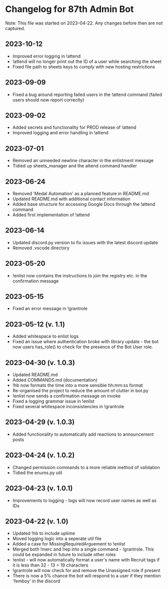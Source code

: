 # Changelog for 87th Admin Bot
Note: This file was started on 2023-04-22. Any changes before then are not captured.

## 2023-10-12
- Improved error logging in !attend
- !attend will no longer print out the ID of a user while searching the sheet
- Fixed file path to sheets keys to comply with new hosting restrictions

## 2023-09-09
- Fixed a bug around reporting failed users in the !attend command (failed users should now report correctly)

## 2023-09-02
- Added secrets and functionality for PROD release of !attend
- Improved logging and error handling in !attend

## 2023-07-01
- Removed an unneeded newline character in the enlistment message
- Tidied up sheets_manager and the attend command handler

## 2023-06-24
- Removed 'Medal Automation' as a planned feature in README.md
- Updated README.md with additional contact information
- Added base structure for accessing Google Docs through the !attend command
- Added first implementation of !attend

## 2023-06-14
- Updated discord.py version to fix issues with the latest discord update
- Removed .vscode directory

## 2023-05-20
- !enlist now contains the instructions to join the registry etc. in the confirmation message

## 2023-05-15
- Fixed an error message in !grantrole

## 2023-05-12 (v. 1.1)
- Added whitespace to enlist logs
- Fixed an issue where authentication broke with library update - the bot now users has_role() to check for the presence of the Bot User role.

## 2023-04-30 (v. 1.0.3)
- Updated README.md
- Added COMMANDS.md (documentation)
- !hb now formats the time into a more sensible hh:mm:ss format
- Re-organised the project to reduce the amount of clutter in bot.py
- !enlist now sends a confirmation message on invoke
- Fixed a logging grammar issue in !enlist
- Fixed several whitespace inconsistencies in !grantrole

## 2023-04-29 (v. 1.0.3)
- Added functionality to automatically add reactions to announcement posts

## 2023-04-24 (v. 1.0.2)
- Changed permission commands to a more reliable method of validation
- Tidied the enums.py util

## 2023-04-23 (v. 1.0.1)
- Improvements to logging - logs will now record user names as well as IDs

## 2023-04-22 (v. 1.0)
- Updated !hb to include uptime
- Moved logging logic into a seperate util file
- Added a case for MissingRequiredArguement to !enlist
- Merged both !merc and !rep into a single command - !grantrole. This could be expanded in future to include other roles
- !enlist - will now automatically format a user's name with Recruit tags if it is less than 32 - 13 = 19 characters
- !grantrole will now check for and remove the Unassigned role if present
- There is now a 5% chance the bot will respond to a user if they mention 'femboy' in the discord